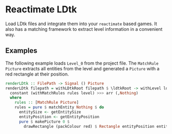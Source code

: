 # Reactimate LDtk

Load LDtk files and integrate them into your `reactimate` based games. It also has a matching framework to extract level information in a convenient way.

## Examples

The following example loads `Level_0` from the project file. The `MatchRule Picture` extracts all entities from the level and generated a `Picture` with a red rectangle at their position.

```haskell
renderLDtk :: FilePath -> Signal () Picture
renderLDtk filepath = withLDtkRoot filepath $ \ldtkRoot -> withLevel ldtkRoot "Level_0" $ \level ->
  constant (withMatchRules rules level) >>> arr (,Nothing)
  where
    rules :: [MatchRule Picture]
    rules = pure $ matchEntity Nothing $ do
      entitySize <- getEntitySize
      entityPosition <- getEntityPosition
      pure $ makePicture 0 $
        drawRectangle (packColour red) $ Rectangle entityPosition entitySize
```


